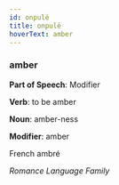 ```yaml
---
id: onpulë
title: onpulë
hoverText: amber
---
```


### amber

**Part of Speech**: Modifier

**Verb**: to be amber

**Noun**: amber-ness

**Modifier**: amber

French ambré 

*Romance Language Family*